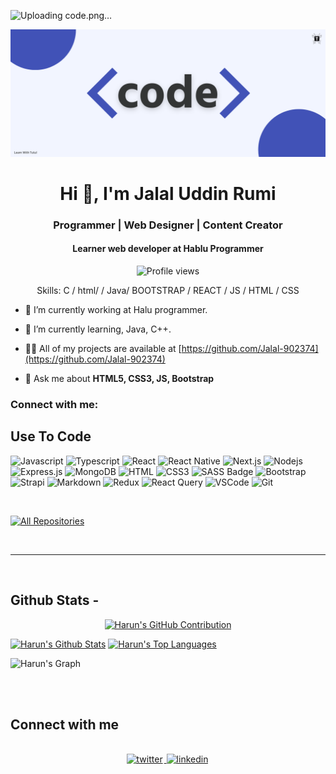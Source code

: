 ![Uploading code.png…]()

![I am Jalal-902374](https://github.com/Jalal-902374/Jalal-902374/blob/main/code.png)

<h1 align="center">Hi 👋, I'm Jalal Uddin Rumi</h1>
<h3 align="center">Programmer | Web Designer | Content Creator</h3>
<h4 align="center">Learner web developer at Hablu Programmer</h4>

<div align="center">

![Profile views](https://komarev.com/ghpvc/?username=Jalal-902374&color=red)

Skills: C / html/ / Java/ BOOTSTRAP / REACT / JS / HTML / CSS

</div>

- 🔭 I’m currently working at Halu programmer.

- 🌱 I’m currently learning, Java, C++.

- 👨‍💻 All of my projects are available at [https://github.com/Jalal-902374](https://github.com/Jalal-902374)

- 💬 Ask me about **HTML5, CSS3, JS, Bootstrap**

<h3 align="left">Connect with me:</h3>

<p align="center">
<a href="(https://www.instagram.com/jalal_902374/) alt="jalal_902374" height="30" width="40" /></a>
<a href="(https://x.com/Jalal_902374) alt="Jalal_902374" height="30" width="40" /></a>
</p>

## Use To Code

![Javascript](https://img.shields.io/badge/Javascript-F0DB4F?style=for-the-badge&labelColor=black&logo=javascript&logoColor=F0DB4F)
![Typescript](https://img.shields.io/badge/Typescript-007acc?style=for-the-badge&labelColor=black&logo=typescript&logoColor=007acc)
![React](https://img.shields.io/badge/-React-61DBFB?style=for-the-badge&labelColor=black&logo=react&logoColor=61DBFB)
![React Native](https://img.shields.io/badge/React_Native-20232A?style=for-the-badge&logo=react&logoColor=61DAFB)
![Next.js](https://img.shields.io/badge/next.js-000000?style=for-the-badge&logo=nextdotjs&logoColor=white)
![Nodejs](https://img.shields.io/badge/Nodejs-3C873A?style=for-the-badge&labelColor=black&logo=node.js&logoColor=3C873A)
![Express.js](https://img.shields.io/badge/Express.js-000000?style=for-the-badge&logo=express&logoColor=white)
![MongoDB](https://img.shields.io/badge/MongoDB-4EA94B?style=for-the-badge&logo=mongodb&logoColor=white)
![HTML](https://img.shields.io/badge/HTML5-E34F26?style=for-the-badge&logo=html5&logoColor=white)
![CSS3](https://img.shields.io/badge/CSS3-1572B6?style=for-the-badge&logo=css3&logoColor=white)
![SASS Badge](https://img.shields.io/badge/Sass-CC6699?style=for-the-badge&logo=sass&logoColor=white)
![Bootstrap](https://img.shields.io/badge/Bootstrap-563D7C?style=for-the-badge&logo=bootstrap&logoColor=white)
![Strapi](https://img.shields.io/badge/strapi-2E7EEA?style=for-the-badge&logo=strapi&logoColor=white)
![Markdown](https://img.shields.io/badge/Markdown-000000?style=for-the-badge&logo=markdown&logoColor=white)
![Redux](https://img.shields.io/badge/Redux-593D88?style=for-the-badge&logo=redux&logoColor=white)
![React Query](https://img.shields.io/badge/-React_Query-FF4154?style=for-the-badge&logo=react%20query&logoColor=white)
![VSCode](https://img.shields.io/badge/Visual_Studio-0078d7?style=for-the-badge&logo=visual%20studio&logoColor=white)
![Git](https://img.shields.io/badge/Git-F05032?style=for-the-badge&logo=git&logoColor=white)

<br/>

<p align="left">
  <a href="https://github.com/Jalal-902374?tab=repositories" target="_blank"><img alt="All Repositories" title="All Repositories" src="https://img.shields.io/badge/-All%20Repos-2962FF?style=for-the-badge&logo=koding&logoColor=white"/></a>
</p>

<br/>
<hr/>
<br/>

## Github Stats -

<p align="center">
  <a href="https://github.com/Jalal-902374">
    <img src="https://github-profile-summary-cards.vercel.app/api/cards/profile-details?username=Jalal-902374&theme=radical" alt="Harun's GitHub Contribution"/>
  </a>
</p>

<a> 
    <a href="https://github.com/Jalal-902374"><img alt="Harun's Github Stats" src="https://denvercoder1-github-readme-stats.vercel.app/api?username=Jalal-902374&show_icons=true&count_private=true&theme=react&border_color=7F3FBF&bg_color=0D1117&title_color=F85D7F&icon_color=F8D866" height="192px" width="49.5%"/></a>
  <a href="https://github.com/Jalal-902374"><img alt="Harun's Top Languages" src="https://denvercoder1-github-readme-stats.vercel.app/api/top-langs/?username=Jalal-902374&langs_count=8&layout=compact&theme=react&border_color=7F3FBF&bg_color=0D1117&title_color=F85D7F&icon_color=F8D866" height="192px" width="49.5%"/></a>
  <br/>
</a>

![Harun's Graph](https://github-readme-activity-graph.vercel.app/graph?username=Jalal-902374&custom_title=Harun's%20GitHub%20Activity%20Graph&bg_color=0D1117&color=7F3FBF&line=7F3FBF&point=7F3FBF&area_color=FFFFFF&title_color=FFFFFF&area=true)

<br/>

<br/>

## Connect with me

<div align="center">
<br/>
<a href="https://x.com/Jalal_902374" target="_blank">
<img src=https://img.shields.io/badge/twitter-%2300acee.svg?&style=for-the-badge&logo=twitter&logoColor=white alt=twitter style="margin-bottom: 5px; margin-right: 2px;" />
</a>
<a href="https://www.instagram.com/jalal_902374/" target="_blank">
<img src=https://img.shields.io/badge/instagram.com.svg?&style=for-the-badge&logo=linkedin&logoColor=white alt=linkedin style="margin-bottom: 5px; margin-right: 2px;" />
</a>

</div>
